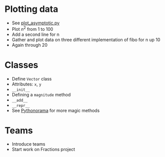 # Plotting data
* See [plot_asymptotic.py](../src/plot_asymptotic.py)
* Plot $n^2$ from 1 to 100
* Add a second line for n
* Gather and plot data on three different implementation of fibo for n up 10
* Again through 20

# Classes
* Define `Vector` class
* Attributes: `x`, `y`
* `__init__`
* Defining a `magnitude` method
* `__add__`
* `__repr__`
* See [Pythonorama](https://github.com/alainkaegi/pythonorama/blob/main/oop/magic.md) for more magic methods

# Teams
* Introduce teams
* Start work on Fractions project
